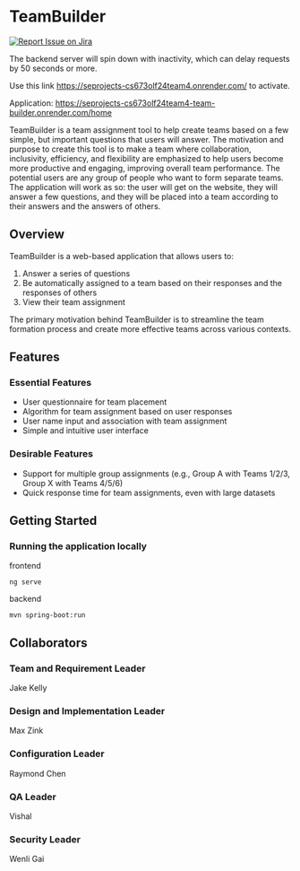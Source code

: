 # TeamBuilder
[![Report Issue on Jira](https://img.shields.io/badge/Report%20Issues-Jira-0052CC?style=flat&logo=jira-software)](https://bu-cs673olf24-team4.atlassian.net/jira/software/projects/SCRUM/issues)

The backend server will spin down with inactivity, which can delay requests by 50 seconds or more.

Use this link https://seprojects-cs673olf24team4.onrender.com/ to activate.

Application: https://seprojects-cs673olf24team4-team-builder.onrender.com/home

TeamBuilder is a team assignment tool to help create teams based on a few simple, but important questions that users will answer. The motivation and purpose to create this tool is to make a team where collaboration, inclusivity, efficiency, and flexibility are emphasized to help users become more productive and engaging, improving overall team performance. The potential users are any group of people who want to form separate teams. The application will work as so: the user will get on the website, they will answer a few questions, and they will be placed into a team according to their answers and the answers of others.

## Overview

TeamBuilder is a web-based application that allows users to:

1. Answer a series of questions
2. Be automatically assigned to a team based on their responses and the responses of others
3. View their team assignment

The primary motivation behind TeamBuilder is to streamline the team formation process and create more effective teams across various contexts.

## Features

### Essential Features

- User questionnaire for team placement
- Algorithm for team assignment based on user responses
- User name input and association with team assignment
- Simple and intuitive user interface

### Desirable Features

- Support for multiple group assignments (e.g., Group A with Teams 1/2/3, Group X with Teams 4/5/6)
- Quick response time for team assignments, even with large datasets

## Getting Started

### Running the application locally

frontend

```shell
ng serve
```

backend

```shell
mvn spring-boot:run
```

## Collaborators

### Team and Requirement Leader
Jake Kelly

### Design and Implementation Leader
Max Zink

### Configuration Leader
Raymond Chen

### QA Leader
Vishal

### Security Leader
Wenli Gai
